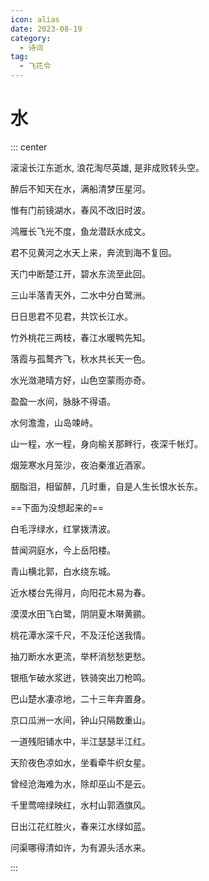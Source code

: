 ```yaml
---
icon: alias
date: 2023-08-19
category:
  - 诗词
tag:
  - 飞花令
---
```


# 水

<!-- more -->


::: center

滚滚长江东逝水, 浪花淘尽英雄, 是非成败转头空。

醉后不知天在水，满船清梦压星河。

惟有门前镜湖水，春风不改旧时波。

鸿雁长飞光不度，鱼龙潜跃水成文。

君不见黄河之水天上来，奔流到海不复回。

天门中断楚江开，碧水东流至此回。

三山半落青天外，二水中分白鹭洲。

日日思君不见君，共饮长江水。

竹外桃花三两枝，春江水暖鸭先知。

落霞与孤鹜齐飞，秋水共长天一色。

水光潋滟晴方好，山色空蒙雨亦奇。

盈盈一水间，脉脉不得语。

水何澹澹，山岛竦峙。

山一程，水一程，身向榆关那畔行，夜深千帐灯。

烟笼寒水月笼沙，夜泊秦淮近酒家。

胭脂泪，相留醉，几时重，自是人生长恨水长东。


==下面为没想起来的==

白毛浮绿水，红掌拨清波。

昔闻洞庭水，今上岳阳楼。

青山横北郭，白水绕东城。

近水楼台先得月，向阳花木易为春。

漠漠水田飞白鹭，阴阴夏木啭黄鹂。

桃花潭水深千尺，不及汪伦送我情。

抽刀断水水更流，举杯消愁愁更愁。

银瓶乍破水浆迸，铁骑突出刀枪鸣。

巴山楚水凄凉地，二十三年弃置身。

京口瓜洲一水间，钟山只隔数重山。

一道残阳铺水中，半江瑟瑟半江红。

天阶夜色凉如水，坐看牵牛织女星。

曾经沧海难为水，除却巫山不是云。

千里莺啼绿映红，水村山郭酒旗风。

日出江花红胜火，春来江水绿如蓝。

问渠哪得清如许，为有源头活水来。

:::